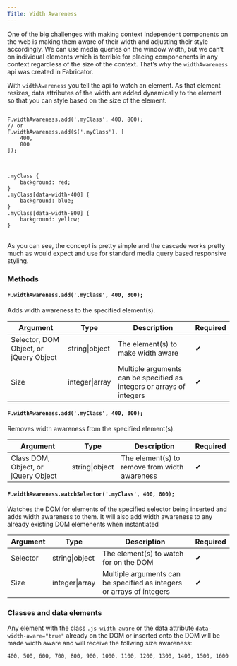 ```yaml
---
Title: Width Awareness
---
```


One of the big challenges with making context independent components on the web is making them aware of their width and adjusting their style accordingly. We can use media queries on the window width, but we can’t on individual elements which is terrible for placing componenents in any context regardless of the size of the context. That’s why the `widthAwareness` api was created in Fabricator.

With `widthAwareness` you tell the api to watch an element. As that element resizes, data attributes of the width are added dynamically to the element so that you can style based on the size of the element.

<pre class="language-javascript">
<code>
F.widthAwareness.add('.myClass', 400, 800);
// or
F.widthAwareness.add($('.myClass'), [
	400,
	800
]);
</code>
</pre>

<pre class="language-css">
<code>
.myClass {
	background: red;
}
.myClass[data-width-400] {
	background: blue;
}
.myClass[data-width-800] {
	background: yellow;
}
</code>
</pre>

As you can see, the concept is pretty simple and the cascade works pretty much as would expect and use for standard media query based responsive styling.

### Methods

#### `F.widthAwareness.add('.myClass', 400, 800);`

Adds width awareness to the specified element(s).

<table class="doc-table">
  <thead>
    <tr>
      <th>Argument</th>
      <th>Type</th>
      <th>Description</th>
      <th>Required</th>
    </tr>
  </thead>
  <tbody>
    <tr>
      <td>Selector, DOM Object, or jQuery Object</td>
      <td>string|object</td>
      <td>The element(s) to make width aware</td>
      <td>✔</td>
    </tr>
    <tr>
      <td>Size</td>
      <td>integer|array</td>
      <td>Multiple arguments can be specified as integers or arrays of integers</td>
      <td>✔</td>
    </tr>
  </tbody>
</table>

#### `F.widthAwareness.add('.myClass', 400, 800);`

Removes width awareness from the specified element(s).

<table class="doc-table">
  <thead>
    <tr>
      <th>Argument</th>
      <th>Type</th>
      <th>Description</th>
      <th>Required</th>
    </tr>
  </thead>
  <tbody>
    <tr>
      <td>Class DOM, Object, or jQuery Object</td>
      <td>string|object</td>
      <td>The element(s) to remove from width awareness</td>
      <td>✔</td>
    </tr>
  </tbody>
</table>

#### `F.widthAwareness.watchSelector('.myClass', 400, 800);`

Watches the DOM for elements of the specified selector being inserted and adds width awareness to them. It will also add width awareness to any already existing DOM elemenents when instantiated

<table class="doc-table">
  <thead>
    <tr>
      <th>Argument</th>
      <th>Type</th>
      <th>Description</th>
      <th>Required</th>
    </tr>
  </thead>
  <tbody>
    <tr>
      <td>Selector</td>
      <td>string|object</td>
      <td>The element(s) to watch for on the DOM</td>
      <td>✔</td>
    </tr>
    <tr>
      <td>Size</td>
      <td>integer|array</td>
      <td>Multiple arguments can be specified as integers or arrays of integers</td>
      <td>✔</td>
    </tr>
  </tbody>
</table>

### Classes and data elements

Any element with the class `.js-width-aware` or the data attribute `data-width-aware="true"` already on the DOM or inserted onto the DOM will be made width aware and will receive the follwing size awareness:

```
400, 500, 600, 700, 800, 900, 1000, 1100, 1200, 1300, 1400, 1500, 1600
```
